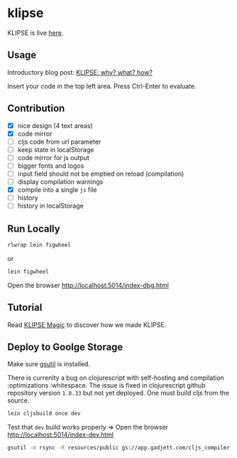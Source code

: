 # klipse

KLIPSE is live [here](http://app.gadjett.com/cljs_compiler/index.html).

## Usage

Introductory blog post: [KLIPSE: why? what? how?](http://raphaelboukara.github.io/clojure/2016/03/17/klipse.html)


Insert your code in the top left area.
Press Ctrl-Enter to evaluate.




## Contribution

- [x] nice design (4 text areas)
- [x] code mirror
- [ ] cljs code from url parameter
- [ ] keep state in localStorage
- [ ] code mirror for js output
- [ ] bigger fonts and logos
- [ ] input field should not be emptied on reload (compilation)
- [ ] display compilation warnings
- [x] compile into a single `js` file
- [ ] history
- [ ] history in localStorage

## Run Locally

```bash
rlwrap lein figwheel
```
or 

```bash
lein figwheel
```
 Open the browser [http://localhost:5014/index-dbg.html](http://localhost:5014/index-dbg.html)
 
 
## Tutorial

Read [KLIPSE Magic](https://github.com/viebel/klipse/blob/master/tutorial.md) to discover how we made KLIPSE.

## Deploy to Goolge Storage

Make sure [gsutil](https://cloud.google.com/storage/docs/gsutil_install) is installed.

There is currenlty a bug on clojurescript with self-hosting and compilation :optimizations :whitespace. The issue is fixed in clojurescript github repository version `1.8.33` but not yet deployed. 
One must build cljs from the source.

```bash
lein cljsbuild once dev
```
Test that `dev` build works properly => Open the browser [http://localhost:5014/index-dev.html](http://localhost:5014/index-dev.html)


```bash
gsutil -m rsync -R resources/public gs://app.gadjett.com/cljs_compiler
```
